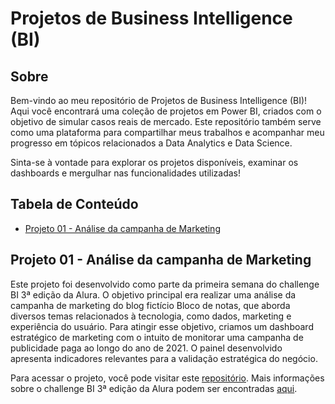 # Projetos de Business Intelligence (BI)

## Sobre

Bem-vindo ao meu repositório de Projetos de Business Intelligence (BI)! Aqui você encontrará uma coleção de projetos em Power BI, criados com o objetivo de simular casos reais de mercado. Este repositório também serve como uma plataforma para compartilhar meus trabalhos e acompanhar meu progresso em tópicos relacionados a Data Analytics e Data Science.

Sinta-se à vontade para explorar os projetos disponíveis, examinar os dashboards e mergulhar nas funcionalidades utilizadas!

## Tabela de Conteúdo

- [Projeto 01 - Análise da campanha de Marketing](#seção-1)

## Projeto 01 - Análise da campanha de Marketing

Este projeto foi desenvolvido como parte da primeira semana do challenge BI 3ª edição da Alura. O objetivo principal era realizar uma análise da campanha de marketing do blog fictício Bloco de notas, que aborda diversos temas relacionados à tecnologia, como dados, marketing e experiência do usuário. Para atingir esse objetivo, criamos um dashboard estratégico de marketing com o intuito de monitorar uma campanha de publicidade paga ao longo do ano de 2021. O painel desenvolvido apresenta indicadores relevantes para a validação estratégica do negócio.

Para acessar o projeto, você pode visitar este [repositório](https://github.com/carlos1818augusto/Projeto-de-Campanha-de-Bloco-de-Codigo.git). Mais informações sobre o challenge BI 3ª edição da Alura podem ser encontradas [aqui](https://www.alura.com.br/challenges/bi-3?host=https://cursos.alura.com.br). 


